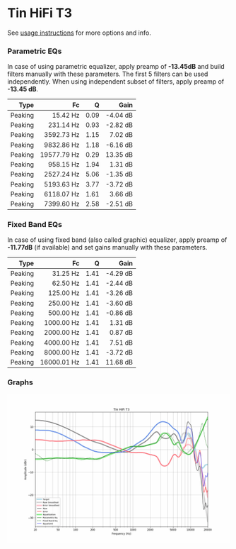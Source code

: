 # Tin HiFi T3
See [usage instructions](https://github.com/jaakkopasanen/AutoEq#usage) for more options and info.

### Parametric EQs
In case of using parametric equalizer, apply preamp of **-13.45dB** and build filters manually
with these parameters. The first 5 filters can be used independently.
When using independent subset of filters, apply preamp of **-13.45 dB**.

| Type    | Fc          |    Q | Gain     |
|--------:|------------:|-----:|---------:|
| Peaking | 15.42 Hz    | 0.09 | -4.04 dB |
| Peaking | 231.14 Hz   | 0.93 | -2.82 dB |
| Peaking | 3592.73 Hz  | 1.15 | 7.02 dB  |
| Peaking | 9832.86 Hz  | 1.18 | -6.16 dB |
| Peaking | 19577.79 Hz | 0.29 | 13.35 dB |
| Peaking | 958.15 Hz   | 1.94 | 1.31 dB  |
| Peaking | 2527.24 Hz  | 5.06 | -1.35 dB |
| Peaking | 5193.63 Hz  | 3.77 | -3.72 dB |
| Peaking | 6118.07 Hz  | 1.61 | 3.66 dB  |
| Peaking | 7399.60 Hz  | 2.58 | -2.51 dB |

### Fixed Band EQs
In case of using fixed band (also called graphic) equalizer, apply preamp of **-11.77dB**
(if available) and set gains manually with these parameters.

| Type    | Fc          |    Q | Gain     |
|--------:|------------:|-----:|---------:|
| Peaking | 31.25 Hz    | 1.41 | -4.29 dB |
| Peaking | 62.50 Hz    | 1.41 | -2.44 dB |
| Peaking | 125.00 Hz   | 1.41 | -3.26 dB |
| Peaking | 250.00 Hz   | 1.41 | -3.60 dB |
| Peaking | 500.00 Hz   | 1.41 | -0.86 dB |
| Peaking | 1000.00 Hz  | 1.41 | 1.31 dB  |
| Peaking | 2000.00 Hz  | 1.41 | 0.87 dB  |
| Peaking | 4000.00 Hz  | 1.41 | 7.51 dB  |
| Peaking | 8000.00 Hz  | 1.41 | -3.72 dB |
| Peaking | 16000.01 Hz | 1.41 | 11.68 dB |

### Graphs
![](./Tin%20HiFi%20T3.png)